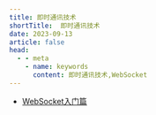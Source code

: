 ```yaml
---
title: 即时通讯技术
shortTitle:  即时通讯技术
date: 2023-09-13
article: false  
head:
  - - meta
    - name: keywords
      content: 即时通讯技术,WebSocket
---
```


* [WebSocket入门篇](./websocket.md) 